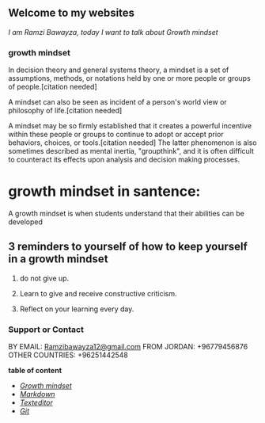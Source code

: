 ## Welcome to my websites
                                                                 

*I am Ramzi Bawayza, today I want to talk about Growth mindset*

### growth mindset
In decision theory and general systems theory, a mindset is a set of assumptions, methods, or notations held by one or more people or groups of people.[citation needed]

A mindset can also be seen as incident of a person's world view or philosophy of life.[citation needed]

A mindset may be so firmly established that it creates a powerful incentive within these people or groups to continue to adopt or accept prior behaviors, choices, or tools.[citation needed] The latter phenomenon is also sometimes described as mental inertia, "groupthink", and it is often difficult to counteract its effects upon analysis and decision making processes.



# growth mindset in santence:
A growth mindset is when students understand that their abilities can be developed

##  3 reminders to yourself of how to keep yourself in a growth mindset
1. do not give up.

2. Learn to give and receive constructive criticism.

3.  Reflect on your learning every day.

### Support or Contact
BY EMAIL: Ramzibawayza12@gmail.com
FROM JORDAN: +96779456876 
OTHER COUNTRIES: +96251442548


**table of content**

+ [*Growth mindset*](README.md)
+ [*Markdown*](Read1.md)
+ [*Texteditor*](Read2.md)
+ [*Git*](Read3.md)  


